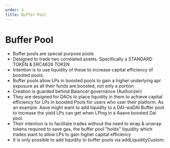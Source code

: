 ```yaml
---
order: 3
title: Buffer Pool
---
```


# Buffer Pool

- Buffer pools are special purpose pools
- Designed to trade two correlated assets. Specifically a STANDARD TOKEN & ERC4626 TOKEN
- Intention is to use liquidity of these to increase capital efficiency of boosted pools. 
- Buffer pools allow LPs in boosted pools to gain a higher underlying apr exposure as all their funds are boosted, not only a portion
- Creation is guarded behind Balancer governance (Authorizer)
- They are designed for DAOs to place liquidity in them to achieve capital efficiency for LPs in boosted Pools for users who user their platform. As an example. Aave might want to add liquidity to a DAI-waDAI Buffer pool to increase the yield LPs can get when LPing in a Aaave boosted Dai pool.
- Their intention is to facilitate trades without the need to wrap & unwrap tokens required to save gas, the buffer pool "holds" liquidity which trades want to allow LPs to gain higher capital efficiency
- It is only possible to add liquidity to buffer pools via addLiquidityCustom. 